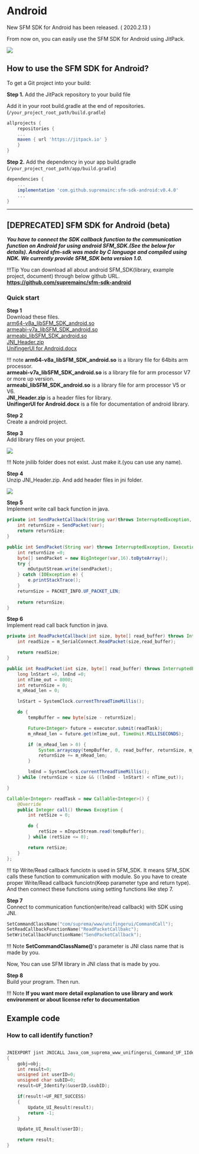 # Android

New SFM SDK for Android has been released. ( 2020.2.13 )

From now on, you can easily use the SFM SDK for Android using JitPack.

[![](https://jitpack.io/v/supremainc/sfm-sdk-android.svg)](https://jitpack.io/#supremainc/sfm-sdk-android)


## How to use the SFM SDK for Android?

To get a Git project into your build:

**Step 1.** Add the JitPack repository to your build file

Add it in your root build.gradle at the end of repositories. (`/your_project_root_path/build.gradle`)

```gradle
allprojects {
    repositories {
    ...
    maven { url 'https://jitpack.io' }
    }
}
```

**Step 2.** Add the dependency in your app build.gradle (`/your_project_root_path/app/build.gradle`)

```gradle
dependencies {
    ...
    implementation 'com.github.supremainc:sfm-sdk-android:v0.4.0'
    ...
}
```



---

## [DEPRECATED] SFM SDK for Android (beta)

***You have to connect the SDK callback function to the communication function on Android for using android SFM_SDK.(See the below for details). Android sfm-sdk was made by C language and compiled using NDK. We currently provide SFM_SDK beta version 1.0.***

!!!Tip
    You can download all about android SFM_SDK(library, example project, document) through below github URL.
    **https://github.com/supremainc/sfm-sdk-android**

### Quick start

**Step 1**  
Download these files.  
[arm64-v8a_libSFM_SDK_android.so](https://github.com/supremainc/sfm-sdk-android/raw/master/Library/Android_SDK_Beta_v1.0/arm64-v8a/arm64-v8a_libSFM_SDK_android_Beta_v1.0.so)  
[armeabi-v7a_libSFM_SDK_android.so](https://github.com/supremainc/sfm-sdk-android/raw/master/Library/Android_SDK_Beta_v1.0/armeabi-v7a/armeabi-v7a_libSFM_SDK_android_Beta_v1.0.so)  
[armeabi_libSFM_SDK_android.so](https://github.com/supremainc/sfm-sdk-android/raw/master/Library/Android_SDK_Beta_v1.0/armeabi/armeabi_libSFM_SDK_android_Beta_v1.0.so)  
[JNI_Header.zip](https://github.com/supremainc/sfm-sdk-android/raw/master/Library/Android_SDK_Beta_v1.0/JNI_Header_Beta_v1.0.zip)  
[UnifingerUI for Android.docx](https://github.com/supremainc/sfm-sdk-android/raw/master/Document/UnifingerUI%20for%20Android(App_Beta_v1.2%2CSDK_Beta_v1.0).docx) 

!!! note
    **arm64-v8a_libSFM_SDK_android.so** is a library file for 64bits arm processor.  
    **armeabi-v7a_libSFM_SDK_android.so** is a library file for arm processor V7 or more up version.  
    **armeabi_libSFM_SDK_android.so** is a library file for arm processor V5 or V6.  
    **JNI_Header.zip** is a header files for library.  
    **UnifingerUI for Android.docx** is a file for documentation of android library.  

**Step 2**  
Create a android project.

**Step 3**  
Add library files on your project.

![](/images/sdk/android/add_library_android.png)

!!! Note
    jnilib folder does not exist. Just make it.(you can use any name).

**Step 4**  
Unzip JNI_Header.zip. And add header files in jni folder.

![](/images/sdk/android/add_JNI_Header.png)

**Step 5**  
Implement write call back function in java.

```java
private int SendPacketCallback(String var)throws InterruptedException, ExecutionException, TimeoutException{
    int returnSize = SendPacket(var);
    return returnSize;
}

public int SendPacket(String var) throws InterruptedException, ExecutionException, TimeoutException {
    int returnSize =0;
    byte[] sendPacket = new BigInteger(var,16).toByteArray();
    try {
        mOutputStream.write(sendPacket);
    } catch (IOException e) {
        e.printStackTrace();
    }
    returnSize = PACKET_INFO.UF_PACKET_LEN;
    
    return returnSize;
}
```

**Step 6**  
Implement read call back function in java.

```java
private int ReadPacketCallback(int size, byte[] read_buffer) throws InterruptedException, TimeoutException, ExecutionException {
    int readSize = m_SerialConnect.ReadPacket(size,read_buffer);

    return readSize;
}

public int ReadPacket(int size, byte[] read_buffer) throws InterruptedException, ExecutionException, TimeoutException {
    long lnStart =0, lnEnd =0;
    int nTime_out = 8000;
    int returnSize = 0;
    m_nRead_len = 0;

    lnStart = SystemClock.currentThreadTimeMillis();

    do {
        tempBuffer = new byte[size - returnSize];

        Future<Integer> future = executor.submit(readTask);
        m_nRead_len = future.get(nTime_out, TimeUnit.MILLISECONDS);

        if (m_nRead_len > 0) {
            System.arraycopy(tempBuffer, 0, read_buffer, returnSize, m_nRead_len);
            returnSize += m_nRead_len;
        }

        lnEnd = SystemClock.currentThreadTimeMillis();
    } while (returnSize < size && ((lnEnd - lnStart) < nTime_out));

}

Callable<Integer> readTask = new Callable<Integer>() {
    @Override
    public Integer call() throws Exception {
        int retSize = 0;

        do {
            retSize = mInputStream.read(tempBuffer);
        } while (retSize <= 0);

        return retSize;
    }
};

```
!!! tip
    Write/Read callback funciotn is used in SFM_SDK. It means SFM_SDK calls these function to communication with module.
    So you have to create proper Write/Read callback funciotn(Keep parameter type and return type). 
    And then connect these functions using setting functions like step 7.

**Step 7**  
Connect to communication function(write/read callback) with SDK using JNI.

```cpp
SetCommandClassName("com/suprema/www/unifingerui/CommandCall");
SetReadCallbackFunctionName("ReadPacketCallbakc");
SetWriteCallbackFunctionName("SendPacketCallback");
```

!!! Note
    **SetCommandClassName()**'s parameter is JNI class name that is made by you. 

Now, You can use SFM library in JNI class that is made by you.

**Step 8**  
Build your program. Then run.

!!! Note
    **If you want more detail explanation to use library and work environment or about license refer to documentation**


## Example code

### How to call identify function?
```cpp

JNIEXPORT jint JNICALL Java_com_suprema_www_unifingerui_Command_UF_1Identify  (JNIEnv * env, jobject obj)
{
    gobj=obj;
    int result=0;
    unsigned int userID=0;
    unsigned char subID=0;
    result=UF_Identify(&userID,&subID);

    if(result!=UF_RET_SUCCESS)
    {
        Update_UI_Result(result);
        return -1;
    }

    Update_UI_Result(userID);

    return result;
}

```
